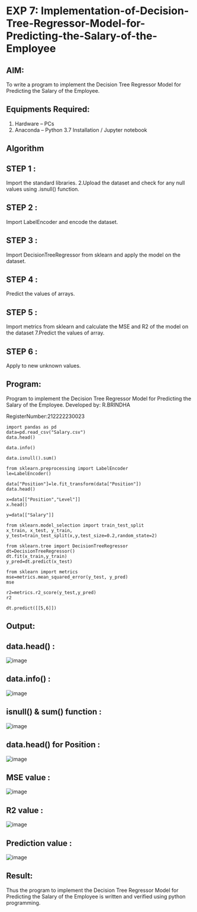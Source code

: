# EXP 7: Implementation-of-Decision-Tree-Regressor-Model-for-Predicting-the-Salary-of-the-Employee

## AIM:
To write a program to implement the Decision Tree Regressor Model for Predicting the Salary of the Employee.

## Equipments Required:
1. Hardware – PCs
2. Anaconda – Python 3.7 Installation / Jupyter notebook

## Algorithm

## STEP 1 :
Import the standard libraries. 2.Upload the dataset and check for any null values using .isnull() function.

## STEP 2 :
Import LabelEncoder and encode the dataset.

## STEP 3 :
Import DecisionTreeRegressor from sklearn and apply the model on the dataset.

## STEP 4 :
Predict the values of arrays.

## STEP 5 :
Import metrics from sklearn and calculate the MSE and R2 of the model on the dataset 7.Predict the values of array.

## STEP 6 :
Apply to new unknown values.
## Program:
Program to implement the Decision Tree Regressor Model for Predicting the Salary of the Employee.
Developed by: R.BRINDHA

RegisterNumber:212222230023  
```
import pandas as pd
data=pd.read_csv("Salary.csv")
data.head()

data.info()

data.isnull().sum()

from sklearn.preprocessing import LabelEncoder
le=LabelEncoder()

data["Position"]=le.fit_transform(data["Position"])
data.head()

x=data[["Position","Level"]]
x.head()

y=data[["Salary"]]

from sklearn.model_selection import train_test_split
x_train, x_test, y_train, y_test=train_test_split(x,y,test_size=0.2,random_state=2)

from sklearn.tree import DecisionTreeRegressor
dt=DecisionTreeRegressor()
dt.fit(x_train,y_train)
y_pred=dt.predict(x_test)

from sklearn import metrics
mse=metrics.mean_squared_error(y_test, y_pred)
mse

r2=metrics.r2_score(y_test,y_pred)
r2

dt.predict([[5,6]])
```

## Output:
## data.head() :
![image](https://github.com/Brindha77/Implementation-of-Decision-Tree-Regressor-Model-for-Predicting-the-Salary-of-the-Employee/assets/118889143/5a123c8b-5367-4da5-9ebe-9750c11a2841)
## data.info() :
![image](https://github.com/Brindha77/Implementation-of-Decision-Tree-Regressor-Model-for-Predicting-the-Salary-of-the-Employee/assets/118889143/ce1b2f5d-7331-4989-b44b-496329485e86)
## isnull() & sum() function :
![image](https://github.com/Brindha77/Implementation-of-Decision-Tree-Regressor-Model-for-Predicting-the-Salary-of-the-Employee/assets/118889143/0ffad8ec-93c8-4751-9782-7fac260254a2)
## data.head() for Position :
![image](https://github.com/Brindha77/Implementation-of-Decision-Tree-Regressor-Model-for-Predicting-the-Salary-of-the-Employee/assets/118889143/1af9624c-82a3-42e3-a920-04cbd3f211b9)
## MSE value :
![image](https://github.com/Brindha77/Implementation-of-Decision-Tree-Regressor-Model-for-Predicting-the-Salary-of-the-Employee/assets/118889143/c451bf55-c8bc-4f9c-94bc-270668f8e75d)
## R2 value :
![image](https://github.com/Brindha77/Implementation-of-Decision-Tree-Regressor-Model-for-Predicting-the-Salary-of-the-Employee/assets/118889143/25311a40-c400-4534-a328-2f65c790c650)
## Prediction value :
![image](https://github.com/Brindha77/Implementation-of-Decision-Tree-Regressor-Model-for-Predicting-the-Salary-of-the-Employee/assets/118889143/416b4a43-a78f-41cd-af31-53f9f7fe9cfe)

## Result:
Thus the program to implement the Decision Tree Regressor Model for Predicting the Salary of the Employee is written and verified using python programming.
